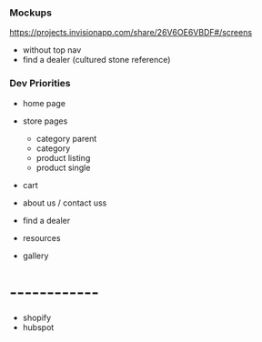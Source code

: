 ### Mockups

https://projects.invisionapp.com/share/26V6OE6VBDF#/screens
- without top nav
- find a dealer (cultured stone reference)


### Dev Priorities

- home page
- store pages
  - category parent
  - category
  - product listing
  - product single

- cart

- about us / contact uss

- find a dealer
- resources
- gallery

# ------------

- shopify 
- hubspot
